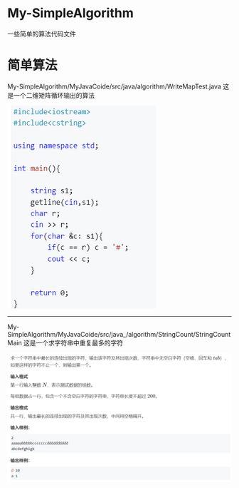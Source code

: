 # My-SimpleAlgorithm
一些简单的算法代码文件
# 简单算法

My-SimpleAlgorithm/MyJavaCoide/src/java/algorithm/WriteMapTest.java 这是一个二维矩阵循环输出的算法

![题目图片](./drawingFile/2.png "循环输出题目")

***


My-SimpleAlgorithm/MyJavaCoide/src/java_/algorithm/StringCount/StringCountMain 这是一个求字符串中重复最多的字符

![题目图片](./drawingFile/1.png "循环输出题目")


